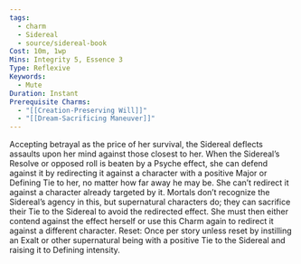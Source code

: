 ```yaml
---
tags:
  - charm
  - Sidereal
  - source/sidereal-book
Cost: 10m, 1wp
Mins: Integrity 5, Essence 3
Type: Reflexive
Keywords:
  - Mute
Duration: Instant
Prerequisite Charms:
  - "[[Creation-Preserving Will]]"
  - "[[Dream-Sacrificing Maneuver]]"
---
```

Accepting betrayal as the price of her survival, the Sidereal deflects assaults upon her mind against those closest to her. When the Sidereal’s Resolve or opposed roll is beaten by a Psyche effect, she can defend against it by redirecting it against a character with a positive Major or Defining Tie to her, no matter how far away he may be. She can’t redirect it against a character already targeted by it. Mortals don’t recognize the Sidereal’s agency in this, but supernatural characters do; they can sacrifice their Tie to the Sidereal to avoid the redirected effect. She must then either contend against the effect herself or use this Charm again to redirect it against a different character. Reset: Once per story unless reset by instilling an Exalt or other supernatural being with a positive Tie to the Sidereal and raising it to Defining intensity.